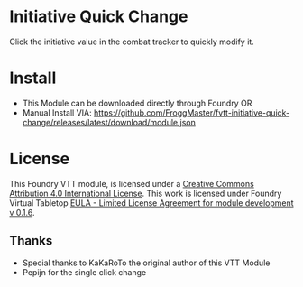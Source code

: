 # Initiative Quick Change
Click the initiative value in the combat tracker to quickly modify it.

# Install
- This Module can be downloaded directly through Foundry 
OR
- Manual Install VIA: https://github.com/FroggMaster/fvtt-initiative-quick-change/releases/latest/download/module.json

# License
This Foundry VTT module, is licensed under a [Creative Commons Attribution 4.0 International License](http://creativecommons.org/licenses/by/4.0/).
This work is licensed under Foundry Virtual Tabletop [EULA - Limited License Agreement for module development v 0.1.6](http://foundryvtt.com/pages/license.html).

## Thanks 
- Special thanks to KaKaRoTo the original author of this VTT Module
- Pepijn for the single click change
